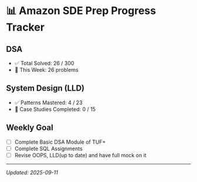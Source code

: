 #  📊  Amazon SDE Prep Progress Tracker

## DSA
- ✅ Total Solved: 26 / 300
- 🔄 This Week: 26 problems

## System Design (LLD)
- ✅ Patterns Mastered: 4 / 23
- 🔄 Case Studies Completed: 0 / 15

## Weekly Goal
- [ ] Complete Basic DSA Module of TUF+
- [ ] Complete SQL Assignments
- [ ] Revise OOPS, LLD(up to date) and have full mock on it

---
_Updated: 2025-09-11_
